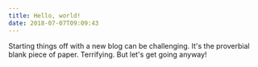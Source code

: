 ```yaml
---
title: Hello, world!
date: 2018-07-07T09:09:43
---
```


Starting things off with a new blog can be challenging. It's the proverbial blank piece of paper. Terrifying. But let's get going anyway!
